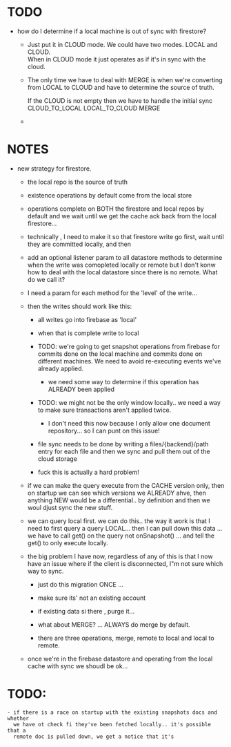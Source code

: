 
# TODO

  - how do I determine if a local machine is out of sync with firestore?
    - Just put it in CLOUD mode. We could have two modes. LOCAL and CLOUD.  
      When in CLOUD mode it just operates as if it's in sync with the cloud.
      
    - The only time we have to deal with MERGE is when we're converting from 
      LOCAL to CLOUD and have to determine the source of truth.
      
        If the CLOUD is not empty then we have to handle the initial sync
          CLOUD_TO_LOCAL
          LOCAL_TO_CLOUD
          MERGE
          
    - 
    


# NOTES


- new strategy for firestore.

    - the local repo is the source of truth
    - existence operations by default come from the local store
    - operations complete on BOTH the firestore and local repos by default and 
      we wait until we get the cache ack back from the local firestore... 
    - technically , I need to make it so that firestore write go first, wait until 
      they are committed locally, and then  


    - add an optional listener param to all datastore methods to determine when 
      the write was comopleted locally or remote but I don't konw how to deal
      with the local datastore since there is no remote.  What do we call it?
      
    - I need a param for each method for the 'level' of the write... 
    
    - then the writes should work like this:
    
        - all writes go into firebase as 'local'
        - when that is complete write to local
        - TODO: we're going to get snapshot operations from firebase for commits done 
          on the local machine and commits done on different machines.  We need to 
          avoid re-executing events we've already applied. 
                 
            - we need some way to determine if this operation has ALREADY been applied  

        - TODO: we might not be the only window locally.. we need a way to make 
          sure transactions aren't applied twice.
            - I don't need this now because I only allow one document repository... 
              so I can punt on this issue!
              
        - file sync needs to be done by writing a files/{backend}/path entry 
          for each file and then we sync and pull them out of the cloud storage               
          
        - fuck this is actually a hard problem!
         
    - if we can make the query execute from the CACHE version only, then on startup 
      we can see which versions we ALREADY ahve, then anything NEW would be a 
      differential.. by definition and then we woul djust sync the new stuff.
      
    - we can query local first. we can do this.. the way it work is that I need
      to first query a query LOCAL... then I can pull down this data ... we have to 
      call get() on the query not onSnapshot() ... and tell the get() to only 
      execute locally.
      
    - the big problem I have now, regardless of any of this is that I now have
      an issue where if the client is disconnected, I"m not sure which way to 
      sync.  
      
        - just do this migration ONCE ...
        - make sure its' not an existing account
        - if existing data si there , purge it... 
        
        - what about MERGE? ... ALWAYS do merge by default. 
        
        - there are three operations, merge, remote to local and local to remote. 
                 
    - once we're in the firebase datastore and operating from the local cache 
      with sync we shoudl be ok... 



# TODO:

    - if there is a race on startup with the existing snapshots docs and whether
      we have ot check fi they've been fetched locally.. it's possible that a
      remote doc is pulled down, we get a notice that it's
 

